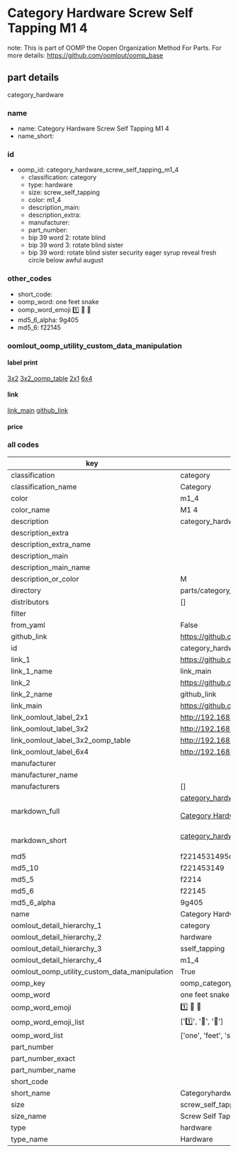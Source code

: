# Category Hardware Screw Self Tapping M1 4  

note: This is part of OOMP the Oopen Organization Method For Parts. For more details: https://github.com/oomlout/oomp_base

##  part details



category_hardware

### name
* name: Category Hardware Screw Self Tapping M1 4
* name_short: 
### id
* oomp_id: category_hardware_screw_self_tapping_m1_4
  * classification: category
  * type: hardware
  * size: screw_self_tapping
  * color: m1_4
  * description_main: 
  * description_extra: 
  * manufacturer: 
  * part_number: 
  * bip 39 word 2: rotate blind
  * bip 39 word 3: rotate blind sister
  * bip 39 word: rotate blind sister security eager syrup reveal fresh circle below awful august

### other_codes
* short_code: 
* oomp_word: one feet snake
* oomp_word_emoji :one: :feet: :snake:
* md5_6_alpha: 9g405
* md5_6: f22145






### oomlout_oomp_utility_custom_data_manipulation
#### label print
[3x2](http://192.168.1.245:1112/?label=oomp%209g405)
[3x2_oomp_table](http://192.168.1.107:1112/?label=oomp%209g405)
[2x1](http://192.168.1.242:1112/?label=oomp%209g405)
[6x4](http://192.168.1.55:1112/?label=oomp%209g405)    

#### link

[link_main](https://github.com/oomlout/oomlout_oomp_current_version_messy/tree/main/parts/category_hardware_screw_self_tapping_m1_4) [github_link](https://github.com/oomlout/oomlout_oomp_part_src/tree/main/parts/category_hardware_screw_self_tapping_m1_4)                             

#### price







### all codes 
| key | value |  
| --- | --- |  
| classification | category |  
| classification_name | Category |  
| color | m1_4 |  
| color_name | M1 4 |  
| description | category_hardware |  
| description_extra |  |  
| description_extra_name |  |  
| description_main |  |  
| description_main_name |  |  
| description_or_color | M  |  
| directory | parts/category_hardware_screw_self_tapping_m1_4 |  
| distributors | [] |  
| filter |  |  
| from_yaml | False |  
| github_link | https://github.com/oomlout/oomlout_oomp_part_src/tree/main/parts/category_hardware_screw_self_tapping_m1_4 |  
| id | category_hardware_screw_self_tapping_m1_4 |  
| link_1 | https://github.com/oomlout/oomlout_oomp_current_version_messy/tree/main/parts/category_hardware_screw_self_tapping_m1_4 |  
| link_1_name | link_main |  
| link_2 | https://github.com/oomlout/oomlout_oomp_part_src/tree/main/parts/category_hardware_screw_self_tapping_m1_4 |  
| link_2_name | github_link |  
| link_main | https://github.com/oomlout/oomlout_oomp_current_version_messy/tree/main/parts/category_hardware_screw_self_tapping_m1_4 |  
| link_oomlout_label_2x1 | http://192.168.1.242:1112/?label=oomp%209g405 |  
| link_oomlout_label_3x2 | http://192.168.1.245:1112/?label=oomp%209g405 |  
| link_oomlout_label_3x2_oomp_table | http://192.168.1.107:1112/?label=oomp%209g405 |  
| link_oomlout_label_6x4 | http://192.168.1.55:1112/?label=oomp%209g405 |  
| manufacturer |  |  
| manufacturer_name |  |  
| manufacturers | [] |  
| markdown_full | [category_hardware_screw_self_tapping_m1_4](https://github.com/oomlout/oomlout_oomp_current_version_messy/tree/main/parts/category_hardware_screw_self_tapping_m1_4)<br>[](https://github.com/oomlout/oomlout_oomp_current_version_messy/tree/main/parts/category_hardware_screw_self_tapping_m1_4)<br>[Category Hardware Screw Self Tapping M1 4](https://github.com/oomlout/oomlout_oomp_current_version_messy/tree/main/parts/category_hardware_screw_self_tapping_m1_4)<br><br> |  
| markdown_short | [category_hardware_screw_self_tapping_m1_4](https://github.com/oomlout/oomlout_oomp_current_version_messy/tree/main/parts/category_hardware_screw_self_tapping_m1_4)<br><br> |  
| md5 | f2214531495cd70f72a27c2d9305f5e1 |  
| md5_10 | f221453149 |  
| md5_5 | f2214 |  
| md5_6 | f22145 |  
| md5_6_alpha | 9g405 |  
| name | Category Hardware Screw Self Tapping M1 4 |  
| oomlout_detail_hierarchy_1 | category |  
| oomlout_detail_hierarchy_2 | hardware |  
| oomlout_detail_hierarchy_3 | sself_tapping |  
| oomlout_detail_hierarchy_4 | m1_4 |  
| oomlout_oomp_utility_custom_data_manipulation | True |  
| oomp_key | oomp_category_hardware_screw_self_tapping_m1_4 |  
| oomp_word | one feet snake |  
| oomp_word_emoji | :one: :feet: :snake: |  
| oomp_word_emoji_list | [':one:', ':feet:', ':snake:'] |  
| oomp_word_list | ['one', 'feet', 'snake'] |  
| part_number |  |  
| part_number_exact |  |  
| part_number_name |  |  
| short_code |  |  
| short_name | Categoryhardware |  
| size | screw_self_tapping |  
| size_name | Screw Self Tapping |  
| type | hardware |  
| type_name | Hardware |  
